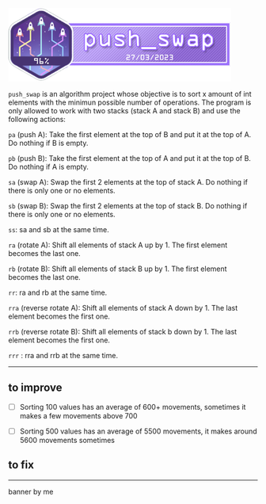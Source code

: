![push_swap](https://github.com/glutack/glutack/blob/master/42img/push_swap_banner.png?raw=true)

`push_swap` is an algorithm project whose objective is to sort x amount of int elements with the minimun possible number of operations. The program is only allowed to work with two stacks (stack A and stack B) and use the following actions:

`pa` (push A): Take the first element at the top of B and put it at the top of A. Do nothing if B is empty.

`pb` (push B): Take the first element at the top of A and put it at the top of B. Do nothing if A is empty.

`sa` (swap A): Swap the first 2 elements at the top of stack A. Do nothing if there is only one or no elements.

`sb` (swap B): Swap the first 2 elements at the top of stack B. Do nothing if there is only one or no elements.

`ss`: sa and sb at the same time.

`ra` (rotate A): Shift all elements of stack A up by 1. The first element becomes the last one.

`rb` (rotate B): Shift all elements of stack B up by 1. The first element becomes the last one.

`rr`: ra and rb at the same time.

`rra` (reverse rotate A): Shift all elements of stack A down by 1. The last element becomes the first one.

`rrb` (reverse rotate B): Shift all elements of stack b down by 1. The last element becomes the first one.

`rrr` : rra and rrb at the same time.

---

## to improve
- [ ] Sorting 100 values has an average of 600+ movements, sometimes it makes a few movements above 700

- [ ] Sorting 500 values has an average of 5500 movements, it makes around 5600 movements sometimes

## to fix

---
banner by me